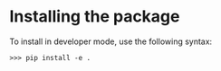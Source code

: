﻿# Installing the package

To install in developer mode, use the following syntax:

`>>> pip install -e .`

